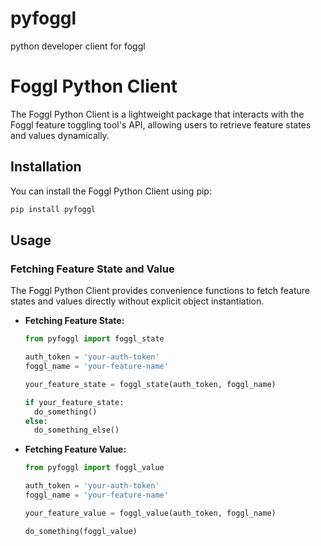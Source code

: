 # pyfoggl
python developer client for foggl
# Foggl Python Client

The Foggl Python Client is a lightweight package that interacts with the Foggl feature toggling tool's API, allowing users to retrieve feature states and values dynamically.

## Installation

You can install the Foggl Python Client using pip:

```bash
pip install pyfoggl
```

## Usage

### Fetching Feature State and Value

The Foggl Python Client provides convenience functions to fetch feature states and values directly without explicit object instantiation.

- **Fetching Feature State:**

  ```python
  from pyfoggl import foggl_state

  auth_token = 'your-auth-token'
  foggl_name = 'your-feature-name'

  your_feature_state = foggl_state(auth_token, foggl_name)
  
  if your_feature_state:
    do_something()
  else:
    do_something_else()

  ```

- **Fetching Feature Value:**

  ```python
  from pyfoggl import foggl_value

  auth_token = 'your-auth-token'
  foggl_name = 'your-feature-name'

  your_feature_value = foggl_value(auth_token, foggl_name)
  
  do_something(foggl_value)

  ```
